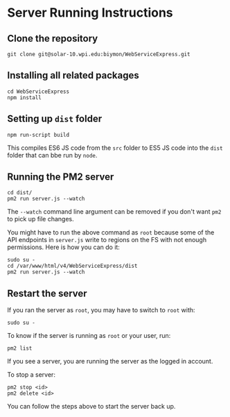 # Server Running Instructions
## Clone the repository
```
git clone git@solar-10.wpi.edu:biymon/WebServiceExpress.git
```

## Installing all related packages
```
cd WebServiceExpress
npm install
```

## Setting up `dist` folder
```
npm run-script build
```
This compiles ES6 JS code from the `src` folder to ES5 JS code into the `dist` folder that can bbe run by `node`.

## Running the PM2 server
```
cd dist/
pm2 run server.js --watch
```
The `--watch` command line argument can be removed if you don't want `pm2` to pick up file changes.

You might have to run the above command as `root` because some of the API endpoints in `server.js` write to regions on the FS with not enough permissions. Here is how you can do it:
```
sudo su -
cd /var/www/html/v4/WebServiceExpress/dist
pm2 run server.js --watch
```

## Restart the server
If you ran the server as `root`, you may have to switch to `root` with:
```
sudo su -
```

To know if the server is running as `root` or your user, run:
```
pm2 list
```
If you see a server, you are running the server as the logged in account.

To stop a server:
```
pm2 stop <id>
pm2 delete <id>
```

You can follow the steps above to start the server back up.
